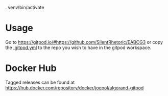 . venv/bin/activate


# Usage

Go to https://gitpod.io/#https://github.com/SilentRhetoric/EABCG3 or copy the [.gitpod.yml](.gitpod.yml) to the repo you wish to have in the gitpod workspace.

# Docker Hub

Tagged releases can be found at https://hub.docker.com/repository/docker/joepol/algorand-gitpod
